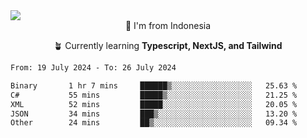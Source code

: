 
<img align = "center" src="https://readme-typing-svg.herokuapp.com?font=Fira+Code&size=25&pause=1000&color=00F713&center=true&vCenter=true&random=false&width=850&height=70&lines=Hi+There+%F0%9F%91%8B%2C+Im+Julian+Caesar;"/>
<br>

<div align = "center">
  📌 I'm from Indonesia
  
  🪴 Currently learning **Typescript, NextJS, and Tailwind**
</div>

<!--START_SECTION:waka-->

```txt
From: 19 July 2024 - To: 26 July 2024

Binary       1 hr 7 mins     ██████▒░░░░░░░░░░░░░░░░░░   25.63 %
C#           55 mins         █████▒░░░░░░░░░░░░░░░░░░░   21.25 %
XML          52 mins         █████░░░░░░░░░░░░░░░░░░░░   20.05 %
JSON         34 mins         ███▒░░░░░░░░░░░░░░░░░░░░░   13.20 %
Other        24 mins         ██▒░░░░░░░░░░░░░░░░░░░░░░   09.34 %
```

<!--END_SECTION:waka-->
